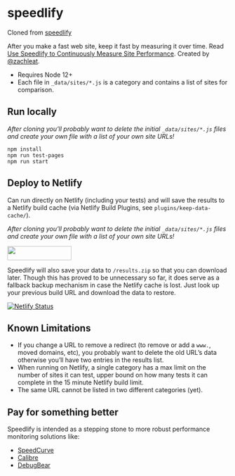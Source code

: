 # speedlify

Cloned from [speedlify](https://github.com/zachleat/speedlify/)

After you make a fast web site, keep it fast by measuring it over time. Read [Use Speedlify to Continuously Measure Site Performance](https://www.zachleat.com/web/speedlify/). Created by [@zachleat](https://www.zachleat.com/).

* Requires Node 12+
* Each file in `_data/sites/*.js` is a category and contains a list of sites for comparison.

## Run locally

_After cloning you’ll probably want to delete the initial `_data/sites/*.js` files and create your own file with a list of your own site URLs!_

```
npm install
npm run test-pages
npm run start
```

## Deploy to Netlify

Can run directly on Netlify (including your tests) and will save the results to a Netlify build cache (via Netlify Build Plugins, see `plugins/keep-data-cache/`).

_After cloning you’ll probably want to delete the initial `_data/sites/*.js` files and create your own file with a list of your own site URLs!_

<a href="https://app.netlify.com/start/deploy?repository=https://github.com/zachleat/speedlify"><img src="https://www.netlify.com/img/deploy/button.svg" width="146" height="32"></a>

Speedlify will also save your data to `/results.zip` so that you can download later. Though this has proved to be unnecessary so far, it does serve as a fallback backup mechanism in case the Netlify cache is lost. Just look up your previous build URL and download the data to restore.

[![Netlify Status](https://api.netlify.com/api/v1/badges/7298a132-e366-460a-a4da-1ea352a4e790/deploy-status)](https://app.netlify.com/sites/speedlify/deploys)

## Known Limitations

* If you change a URL to remove a redirect (to remove or add a `www.`, moved domains, etc), you probably want to delete the old URL’s data otherwise you’ll have two entries in the results list.
* When running on Netlify, a single category has a max limit on the number of sites it can test, upper bound on how many tests it can complete in the 15 minute Netlify build limit.
* The same URL cannot be listed in two different categories (yet).

## Pay for something better

Speedlify is intended as a stepping stone to more robust performance monitoring solutions like:

* [SpeedCurve](https://speedcurve.com/)
* [Calibre](https://calibreapp.com/)
* [DebugBear](https://www.debugbear.com/)